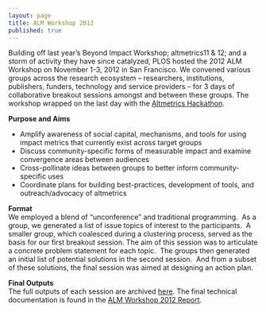 ```yaml
---
layout: page
title: ALM Workshop 2012
published: true
---
```


Building off last year’s Beyond Impact Workshop; altmetrics11 &amp; 12; and a storm of activity they have since catalyzed, PLOS hosted the 2012 ALM Workshop on November 1-3, 2012 in San Francisco. We convened various groups across the research ecosystem – researchers, institutions, publishers, funders, technology and service providers – for 3 days of collaborative breakout sessions amongst and between these groups. The workshop wrapped on the last day with the <a href="http://lagotto.io/workshop_2012/hackathon/">Altmetrics Hackathon</a>.

<strong>Purpose and Aims</strong>
<br>
<ul>
	<li>Amplify awareness of social capital, mechanisms, and tools for using impact metrics that currently exist across target groups</li>
	<li>Discuss community-specific forms of measurable impact and examine convergence areas between audiences</li>
	<li>Cross-pollinate ideas between groups to better inform community-specific uses</li>
	<li>Coordinate plans for building best-practices, development of tools, and outreach/advocacy of altmetrics</li>
</ul>
<strong>Format</strong>
<br>
We employed a blend of “unconference” and traditional programming.  As a group, we generated a list of issue topics of interest to the participants.  A smaller group, which coalesced during a clustering process, served as the basis for our first breakout session. The aim of this session was to articulate a concrete problem statement for each topic.  The groups then generated an initial list of potential solutions in the second session.  And from a subset of these solutions, the final session was aimed at designing an action plan.

<strong>Final Outputs</strong>
<br>
The full outputs of each session are archived <a href="http://lagotto.io/workshop_2012/outputs/">here</a>. The final technical documentation is found in the <a href="http://figshare.com/articles/ALM_Workshop_2012_Report.pdf/98828">ALM Workshop 2012 Report</a>.
